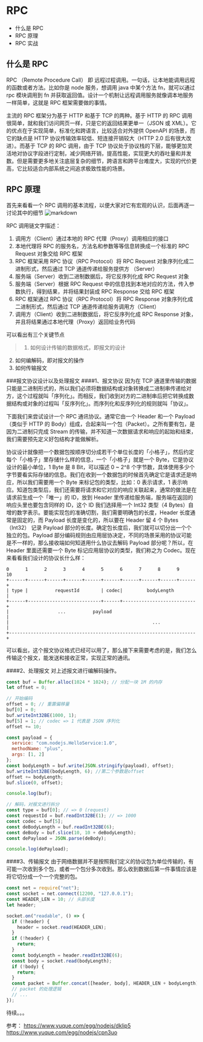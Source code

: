 # RPC

- 什么是 RPC
- RPC 原理
- RPC 实战

## 什么是 RPC

RPC （Remote Procedure Call） 即 远程过程调用。一句话，让本地能调用远程的函数或者方法。比如你是 node 服务，想调用 java 中某个方法 fn，就可以通过 rpc 模块调用到 fn 并获取返回值。设计一个机制让远程调用服务就像调本地服务一样简单，这就是 RPC 框架需要做的事情。

主流的 RPC 框架分为基于 HTTP 和基于 TCP 的两种。基于 HTTP 的 RPC 调用很简单，就和我们访问网页一样，只是它的返回结果更单一（JSON 或 XML）。它的优点在于实现简单，标准化和跨语言，比较适合对外提供 OpenAPI 的场景，而它的缺点是 HTTP 协议传输效率较低、短连接开销较大（HTTP 2.0 后有很大改进）。而基于 TCP 的 RPC 调用，由于 TCP 协议处于协议栈的下层，能够更加灵活地对协议字段进行定制，减少网络开销，提高性能，实现更大的吞吐量和并发数。但是需要更多地关注底层复杂的细节，跨语言和跨平台难度大，实现的代价更高，它比较适合内部系统之间追求极致性能的场景。

## RPC 原理

首先来看看一个 RPC 调用的基本流程，以便大家对它有宏观的认识，后面再逐一讨论其中的细节
![markdown](https://cdn.yuque.com/yuque/0/2018/png/88025/1528342678252-8cdab943-2583-4b5c-9f7e-559d05bcff61.png "markdown")

RPC 调用链文字描述：

1. 调用方（Client）通过本地的 RPC 代理（Proxy）调用相应的接口
2. 本地代理将 RPC 的服务名，方法名和参数等等信息转换成一个标准的 RPC Request 对象交给 RPC 框架
3. RPC 框架采用 RPC 协议（RPC Protocol）将 RPC Request 对象序列化成二进制形式，然后通过 TCP 通道传递给服务提供方 （Server）
4. 服务端（Server）收到二进制数据后，将它反序列化成 RPC Request 对象
5. 服务端（Server）根据 RPC Request 中的信息找到本地对应的方法，传入参数执行，得到结果，并将结果封装成 RPC Response 交给 RPC 框架
6. RPC 框架通过 RPC 协议（RPC Protocol）将 RPC Response 对象序列化成二进制形式，然后通过 TCP 通道传递给服务调用方（Client）
7. 调用方（Client）收到二进制数据后，将它反序列化成 RPC Response 对象，并且将结果通过本地代理（Proxy）返回给业务代码

可以看出有三个关键节点

> 1.  如何设计传输的数据格式，即报文的设计

2. 如何编解码，即对报文的操作
3. 如何传输报文

###报文协议设计以及处理报文
####1、报文协议
因为在 TCP 通道里传输的数据只能是二进制形式的，所以我们必须将数据结构或对象转换成二进制串传递给对方，这个过程就叫「序列化」。而相反，我们收到对方的二进制串后把它转换成数据结构或对象的过程叫「反序列化」。而序列化和反序列化的规则就叫「协议」。

下面我们来尝试设计一个 RPC 通讯协议。通常它由一个 Header 和一个 Payload（类似于 HTTP 的 Body）组成，合起来叫一个包（Packet）。之所有要有包，是因为二进制只完成 Stream 的传输，并不知道一次数据请求和响应的起始和结束，我们需要预先定义好包结构才能做解析。

协议设计就像把一个数据包按顺序切分成若干个单位长度的「小格子」，然后约定每个「小格子」里存储什么样的信息，一个「小格子」就是一个 Byte，它是协议设计的最小单位，1 Byte 是 8 Bit，可以描述 0 ~ 2^8 个字节数，具体使用多少个字节要看实际存储的信息。我们在收到一个数据包的时候首先确定它是请求还是响应，所以我们需要用一个 Byte 来标记包的类型，比如：0 表示请求，1 表示响应。知道包类型后，我们还需要将请求和它对应的响应关联起来，通常的做法是在请求前生成一个「唯一」的 ID，放到 Header 里传递给服务端，服务端在返回的响应头里也要包含同样的 ID，这个 ID 我们选择用一个 Int32 类型（4 Bytes）自增的数字表示。要能实现包的准确切割，我们需要明确包的长度，Header 长度通常是固定的，而 Payload 长度是变化的，所以要在 Header 留 4 个 Bytes（Int32） 记录 Payload 部分的长度。确定包长度后，我们就可以切分出一个个独立的包。Payload 部分编码规则由应用层协决定，不同的场景采用的协议可能是不一样的，那么接收端如何知道用什么协议去解码 Payload 部分呢？所以，在 Header 里面还需要一个 Byte 标记应用层协议的类型，我们称之为 Codec。现在来看看我们设计的协议长什么样：

```code
0      1      2      3      4      5      6      7      8      9     10
+------+------+------+------+------+------+------+------+------+------+
| type |          requestId        | codec|         bodyLength        |
+------+---------------------------+------+---------------------------+
|                  ...          payload                               |
|                                                     ...             |
+---------------------------------------------------------------------+
```

可以看出，这个报文协议格式已经可以用了，那么接下来需要考虑的是，我们怎么传输这个报文，能发送和接收正常，实现正常的通讯。

####2、处理报文
对上述报文进行编解码操作。

```javascript
const buf = Buffer.alloc(1024 * 1024); // 分配一块 1M 的内存
let offset = 0;

// 开始编码
offset = 0; // 重置偏移量
buf[0] = 0;
buf.writeInt32BE(1000, 1);
buf[5] = 1; // codec => 1 代表是 JSON 序列化
offset += 10;

const payload = {
  service: "com.nodejs.HelloService:1.0",
  methodName: "plus",
  args: [1, 2]
};
const bodyLength = buf.write(JSON.stringify(payload), offset);
buf.writeInt32BE(bodyLength, 6); //第二个参数是offset
offset += bodyLength;
buf.slice(0, offset);

console.log(buf);

// 解码，对报文进行拆分
const type = buf[0]; // => 0 (request)
const requestId = buf.readInt32BE(1); // => 1000
const codec = buf[5];
const deBodyLength = buf.readInt32BE(6);
const deBody = buf.slice(10, 10 + deBodyLength);
const dePayload = JSON.parse(deBody);

console.log(dePayload);
```

####3、传输报文
由于网络数据并不是按照我们定义的协议包为单位传输的，有可能一次收到多个包，或者一个包分多次收到。那么收到数据后第一件事情应该是将它切分成一个一个完整的包。

```javascript
const net = require("net");
const socket = net.connect(12200, "127.0.0.1");
const HEADER_LEN = 10; // 头部长度
let header;

socket.on("readable", () => {
  if (!header) {
    header = socket.read(HEADER_LEN);
  }
  if (!header) {
    return;
  }
  const bodyLength = header.readInt32BE(6);
  const body = socket.read(bodyLength);
  if (!body) {
    return;
  }
  const packet = Buffer.concat([header, body], HEADER_LEN + bodyLength);
  // packet 的处理逻辑
  // ...
});
```

待续。。。

参考：
https://www.yuque.com/egg/nodejs/dklip5
https://www.yuque.com/egg/nodejs/cpn3uo
